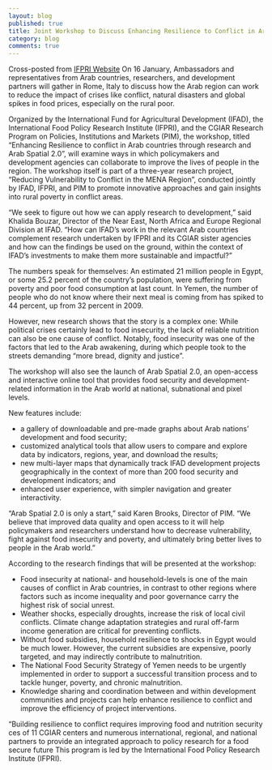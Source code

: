 ```yaml
---
layout: blog
published: true
title: Joint Workshop to Discuss Enhancing Resilience to Conflict in Arab Countries in the Context of Food Security
category: blog
comments: true
---
```


Cross-posted from [IFPRI Website](http://www.ifpri.org/pressrelease/joint-workshop-discuss-enhancing-resilience-conflict-arab-countries-context-food-securi)
On 16 January, Ambassadors and representatives from Arab countries, researchers, and development partners will gather in Rome, Italy to discuss how the Arab region can work to reduce the impact of crises like conflict, natural disasters and global spikes in food prices, especially on the rural poor.

Organized by the International Fund for Agricultural Development (IFAD), the International Food Policy Research Institute (IFPRI), and the CGIAR Research Program on Policies, Institutions and Markets (PIM), the workshop, titled “Enhancing Resilience to conflict in Arab countries through research and Arab Spatial 2.0”, will examine ways in which policymakers and development agencies can collaborate to improve the lives of people in the region. The workshop itself is part of a three-year research project, “Reducing Vulnerability to Conflict in the MENA Region”, conducted jointly by IFAD, IFPRI, and PIM to promote innovative approaches and gain insights into rural poverty in conflict areas.

“We seek to figure out how we can apply research to development,” said Khalida Bouzar, Director of the Near East, North Africa and Europe Regional Division at IFAD. “How can IFAD’s work in the relevant Arab countries complement research undertaken by IFPRI and its CGIAR sister agencies and how can the findings be used on the ground, within the context of IFAD’s investments to make them more sustainable and impactful?”

The numbers speak for themselves: An estimated 21 million people in Egypt, or some 25.2 percent of the country’s population, were suffering from poverty and poor food consumption at last count. In Yemen, the number of people who do not know where their next meal is coming from has spiked to 44 percent, up from 32 percent in 2009.

However, new research shows that the story is a complex one: While political crises certainly lead to food insecurity, the lack of reliable nutrition can also be one cause of conflict. Notably, food insecurity was one of the factors that led to the Arab awakening, during which people took to the streets demanding “more bread, dignity and justice”.

The workshop will also see the launch of Arab Spatial 2.0, an open-access and interactive online tool that provides food security and development-related information in the Arab world at national, subnational and pixel levels.

New features include:

* a gallery of downloadable and pre-made graphs about Arab nations’ development and food security;
* customized analytical tools that allow users to compare and explore data by indicators, regions, year, and download the results;
* new multi-layer maps that dynamically track IFAD development projects geographically in the context of more than 200 food security and development indicators; and
* enhanced user experience, with simpler navigation and greater interactivity.

“Arab Spatial 2.0 is only a start,” said Karen Brooks, Director of PIM. “We believe that improved data quality and open access to it will help policymakers and researchers understand how to decrease vulnerability, fight against food insecurity and poverty, and ultimately bring better lives to people in the Arab world.”

According to the research findings that will be presented at the workshop:

*  Food insecurity at national- and household-levels is one of the main causes of conflict in Arab countries, in contrast to other regions where factors such as income inequality and poor governance carry the highest risk of social unrest.
*  Weather shocks, especially droughts, increase the risk of local civil conflicts. Climate change adaptation strategies and rural off-farm income generation are critical for preventing conflicts.
*  Without food subsidies, household resilience to shocks in Egypt would be much lower. However, the current subsidies are expensive, poorly targeted, and may indirectly contribute to malnutrition.
*  The National Food Security Strategy of Yemen needs to be urgently implemented in order to support a successful transition process and to tackle hunger, poverty, and chronic malnutrition.
*  Knowledge sharing and coordination between and within development communities and projects can help enhance resilience to conflict and improve the efficiency of project interventions.

“Building resilience to conflict requires improving food and nutrition security ces of 11 CGIAR centers and numerous international, regional, and national partners to provide an integrated approach to policy research for a food secure future This program is led by the International Food Policy Research Institute (IFPRI).